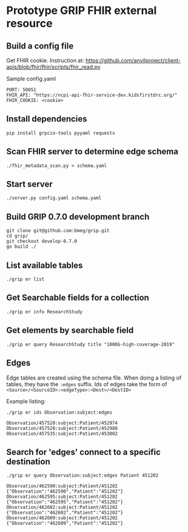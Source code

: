 
# Prototype GRIP FHIR external resource


## Build a config file

Get FHIR cookie. Instruction at: https://github.com/anvilproject/client-apis/blob/fhir/fhir/scripts/fhir_read.py

Sample config.yaml
```
PORT: 50051
FHIR_API: "https://ncpi-api-fhir-service-dev.kidsfirstdrc.org/"
FHIR_COOKIE: <cookie>
```

## Install dependencies
```
pip install grpcio-tools pyyaml requests
```

## Scan FHIR server to determine edge schema
```
./fhir_metadata_scan.py > schema.yaml
```

## Start server
```
./server.py config.yaml schema.yaml
```

## Build GRIP 0.7.0 development branch
```
git clone git@github.com:bmeg/grip.git
cd grip/
git checkout develop-0.7.0
go build ./
```

## List available tables
```
./grip er list
```

## Get Searchable fields for a collection
```
./grip er info ResearchStudy
```

## Get elements by searchable field
```
./grip er query ResearchStudy title "1000G-high-coverage-2019"
```


## Edges
Edge tables are created using the schema file. When doing a listing of tables,
they have the `:edges` suffix. Ids of edges take the form of
`<Source>/<SourceID>:<edgeType>:<Dest>/<DestID>`

Example listing:
```
./grip er ids Observation:subject:edges

Observation/457520:subject:Patient/452974
Observation/457528:subject:Patient/452988
Observation/457535:subject:Patient/453002
```

## Search for 'edges' connect to a specific destination
```
./grip er query Observation:subject:edges Patient 451202

Observation/462590:subject:Patient/451202	{"Observation":"462590","Patient":"451202"}
Observation/462595:subject:Patient/451202	{"Observation":"462595","Patient":"451202"}
Observation/462602:subject:Patient/451202	{"Observation":"462602","Patient":"451202"}
Observation/462609:subject:Patient/451202	{"Observation":"462609","Patient":"451202"}
```
